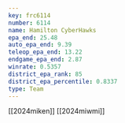 ```yaml
---
key: frc6114
number: 6114
name: Hamilton CyberHawks
epa_end: 25.48
auto_epa_end: 9.39
teleop_epa_end: 13.22
endgame_epa_end: 2.87
winrate: 0.5357
district_epa_rank: 85
district_epa_percentile: 0.8337
type: Team
---
```

[[2024miken]]
[[2024miwmi]]
